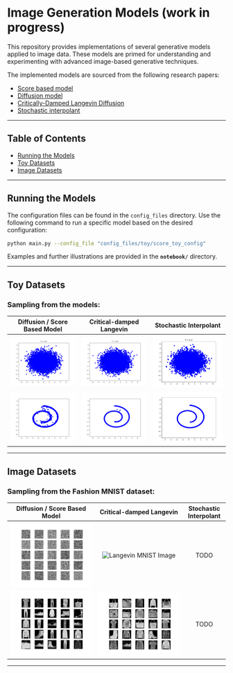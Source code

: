 # Image Generation Models (work in progress)

This repository provides implementations of several generative models applied to image data. These models are primed for understanding and experimenting with advanced image-based generative techniques.

The implemented models are sourced from the following research papers:
- [Score based model](https://arxiv.org/abs/2011.13456)
- [Diffusion model](https://arxiv.org/abs/2006.11239)
- [Critically-Damped Langevin Diffusion](https://arxiv.org/abs/2112.07068)
- [Stochastic interpolant](https://arxiv.org/abs/2303.08797)

---

## Table of Contents

- [Running the Models](#running-the-models)
- [Toy Datasets](#toy-datasets)
- [Image Datasets](#image-datasets)

---

## Running the Models

The configuration files can be found in the `config_files` directory. Use the following command to run a specific model based on the desired configuration:

```bash
python main.py --config_file "config_files/toy/score_toy_config"
```

Examples and further illustrations are provided in the **`notebook/`** directory.

---

## Toy Datasets

### Sampling from the models:

| **Diffusion / Score Based Model** | **Critical-damped Langevin** | **Stochastic Interpolant** |
|:--------------------------------:|:----------------------------:|:--------------------------:|
| ![Diffusion Score Image](docs/assets/toy_traj_score.gif) | ![Critical Damped Image](docs/assets/toy_traj_cld.gif) | ![Stochastic Image](docs/assets/toy_traj_stochastic_interpolant.gif) |
| ![Score Sample Image](docs/assets/toy_score_sample.png) | ![Langevin Sample Image](docs/assets/toy_cld_sample.png) | ![Interpolant Sample Image](docs/assets/toy_stochastic_interpolant_sample.png) |

---

## Image Datasets

### Sampling from the Fashion MNIST dataset:


| **Diffusion / Score Based Model** | **Critical-damped Langevin** | **Stochastic Interpolant** |
|:--------------------------------:|:----------------------------:|:--------------------------:|
| ![Diffusion MNIST Image](docs/assets/fm_traj_score.gif) | ![Langevin MNIST Image](docs/assets/fm_traj_cld.gif) | TODO |
| ![Diffusion MNIST Sample](docs/assets/fm_score_sample.png) | ![Langevin MNIST Sample](docs/assets/fm_cld_sample.png) | TODO |

---



